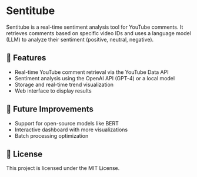 # Sentitube

Sentitube is a real-time sentiment analysis tool for YouTube comments. It retrieves comments based on specific video IDs and uses a language model (LLM) to analyze their sentiment (positive, neutral, negative).

## 🚀 Features

- Real-time YouTube comment retrieval via the YouTube Data API
- Sentiment analysis using the OpenAI API (GPT-4) or a local model
- Storage and real-time trend visualization
- Web interface to display results

## 📌 Future Improvements
- Support for open-source models like BERT
- Interactive dashboard with more visualizations
- Batch processing optimization

## 📜 License
This project is licensed under the MIT License.
